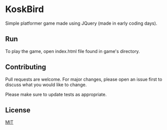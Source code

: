 # KoskBird

Simple platformer game made using JQuery (made in early coding days).

## Run

To play the game, open index.html file found in game's directory.

## Contributing
Pull requests are welcome. For major changes, please open an issue first to discuss what you would like to change.

Please make sure to update tests as appropriate.

## License
[MIT](https://choosealicense.com/licenses/mit/)
